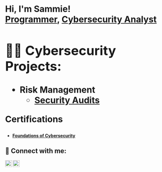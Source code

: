 <h1>Hi, I'm Sammie! <br/><a href="https://github.com/sammiefazzie@gmail.com">Programmer</a>, <a href="https://www.linkedin.com/in/sammiefazzie/">Cybersecurity Analyst</a> <a</h1>

<h2>👨‍💻 Cybersecurity Projects:</h2>

- <b>Risk Management </b>
  - [Security Audits](https://github.com/joshmadakor1/Algorithms-Practice)

 <h32>Certifications </h3>
  - <b>[Foundations of Cybersecurity](https://coursera.org/verify/X9AUAAA3KAAL)

<h2> 🤳 Connect with me:</h2>

[<img align="left" alt="Sammiefazzie | Twitter" width="22px" src="https://cdn.jsdelivr.net/npm/simple-icons@v3/icons/twitter.svg" />][twitter]
[<img align="left" alt="Sammiefazzie | LinkedIn" width="22px" src="https://cdn.jsdelivr.net/npm/simple-icons@v3/icons/linkedin.svg" />][linkedin]

[twitter]: https://twitter.com/sammiefazzie
[linkedin]: https://linkedin.com/in/sammiefazzie

<!--
**joshmadakor1/joshmadakor1** is a ✨ _special_ ✨ repository because its `README.md` (this file) appears on your GitHub profile.

Here are some ideas to get you started:

- 🔭 I’m currently working on ...
- 🌱 I’m currently learning ...
- 👯 I’m looking to collaborate on ...
- 🤔 I’m looking for help with ...
- 💬 Ask me about ...
- 📫 How to reach me: ...
- 😄 Pronouns: ...
- ⚡ Fun fact: ...
-->
